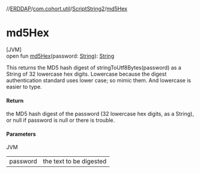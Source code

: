 //[ERDDAP](../../../index.md)/[com.cohort.util](../index.md)/[ScriptString2](index.md)/[md5Hex](md5-hex.md)

# md5Hex

[JVM]\
open fun [md5Hex](md5-hex.md)(password: [String](https://docs.oracle.com/en/java/javase/21/docs/api/java.base/java/lang/String.html)): [String](https://docs.oracle.com/en/java/javase/21/docs/api/java.base/java/lang/String.html)

This returns the MD5 hash digest of stringToUtf8Bytes(password) as a String of 32 lowercase hex digits. Lowercase because the digest authentication standard uses lower case; so mimic them. And lowercase is easier to type.

#### Return

the MD5 hash digest of the password (32 lowercase hex digits, as a String), or null if password is null or there is trouble.

#### Parameters

JVM

| | |
|---|---|
| password | the text to be digested |